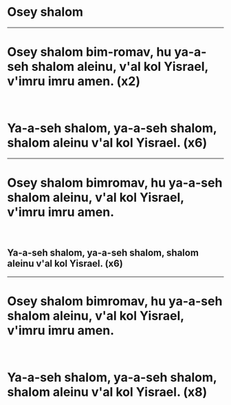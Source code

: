 
# **Osey shalom**
---

# **Osey shalom bim-romav, hu ya-a-seh shalom aleinu, v'al kol Yisrael, v'imru imru amen.** (x2)

<br>

# **Ya-a-seh shalom, ya-a-seh shalom, shalom aleinu v'al kol Yisrael.** (x6)

---

# **Osey shalom bimromav, hu ya-a-seh shalom aleinu, v'al kol Yisrael, v'imru imru amen.**

<br>

## **Ya-a-seh shalom, ya-a-seh shalom, shalom aleinu v'al kol Yisrael.** (x6)

---

# **Osey shalom bimromav, hu ya-a-seh shalom aleinu, v'al kol Yisrael, v'imru imru amen.**

<br>

# **Ya-a-seh shalom, ya-a-seh shalom, shalom aleinu v'al kol Yisrael.** (x8)
